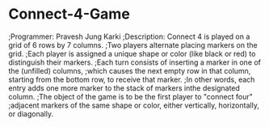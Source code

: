 # Connect-4-Game
;Programmer: Pravesh Jung Karki 
;Description: Connect 4 is played on a grid of 6 rows by 7 columns.
;Two players alternate placing markers on the grid.
;Each player is assigned a unique shape or color (like black or red) to distinguish their markers.
;Each turn consists of inserting a marker in one of the (unfilled) columns,
;which causes the next empty row in that column, starting from the bottom row, to receive that marker.
;In other words, each entry adds one more marker to the stack of markers inthe designated column.
;The object of the game is to be the first player to "connect four"
;adjacent markers of the same shape or color, either vertically, horizontally, or diagonally.
